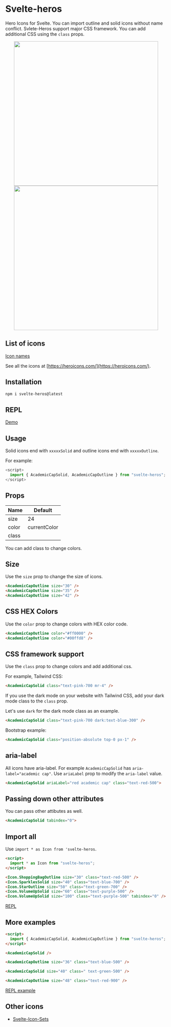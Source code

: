 # Svelte-heros

Hero Icons for Svelte. You can import outline and solid icons without name conflict. Svlete-Heros support major CSS framework. You can add additional CSS using the `class` props.


<p align="center">
<img width="450" src="https://raw.githubusercontent.com/shinokada/svelte-heros/main/static/images/heros1.webp" />
<img width="450" src="https://raw.githubusercontent.com/shinokada/svelte-heros/main/static/images/heros2.webp" />
</p>

## List of icons

[Icon names](https://github.com/shinokada/svelte-heros/blob/main/icon-names.md)

See all the icons at [https://heroicons.com/](https://heroicons.com/).

## Installation

```sh
npm i svelte-heros@latest
```

## REPL

[Demo](https://svelte.dev/repl/48606ee88712441caebd7d09aa62602c?version=3.48.0)

## Usage

Solid icons end with `xxxxxSolid` and outline icons end with `xxxxxOutline`.

For example:

```js
<script>
  import { AcademicCapSolid, AcademicCapOutline } from "svelte-heros";
</script>
```

## Props

| Name  | Default      |
| ----- | ------------ |
| size  | 24           |
| color | currentColor |
| class |              |

You can add class to change colors.

## Size

Use the `size` prop to change the size of icons.

```html
<AcademicCapOutline size="30" />
<AcademicCapOutline size="35" />
<AcademicCapOutline size="42" />
```

## CSS HEX Colors

Use the `color` prop to change colors with HEX color code.

```html
<AcademicCapOutline color="#ff0000" />
<AcademicCapOutline color="#00ffd8" />
```

## CSS framework support

Use the `class` prop to change colors and add additional css.

For example, Tailwind CSS:

```html
<AcademicCapSolid class="text-pink-700 mr-4" />
```

If you use the dark mode on your website with Tailwind CSS, add your dark mode class to the `class` prop.

Let's use `dark` for the dark mode class as an example.

```html
<AcademicCapSolid class="text-pink-700 dark:text-blue-300" />
```

Bootstrap example:

```html
<AcademicCapSolid class="position-absolute top-0 px-1" />
```


## aria-label

All icons have aria-label. For example `AcademicCapSolid` has `aria-label="academic cap"`. 
Use `ariaLabel` prop to modify the `aria-label` value. 

```html
<AcademicCapSolid ariaLabel="red academic cap" class="text-red-500">
```

## Passing down other attributes

You can pass other attibutes as well.

```html
<AcademicCapSolid tabindex="0">
```

## Import all

Use `import * as Icon from 'svelte-heros`.

```html
<script>
  import * as Icon from "svelte-heros";
</script>

<Icon.ShoppingBagOutline size="30" class="text-red-500" />
<Icon.SparklesSolid size="40" class="text-blue-700" />
<Icon.StarOutline size="50" class="text-green-700" />
<Icon.VolumeUpSolid size="60" class="text-purple-500" />
<Icon.VolumeUpSolid size="100" class="text-purple-500" tabindex="0" />
```

[REPL](https://svelte.dev/repl/e532f0a6cf7f4d8cae9a9cc2088d234b?version=3.46.4)

## More examples

```html
<script>
  import { AcademicCapSolid, AcademicCapOutline } from "svelte-heros";
</script>

<AcademicCapSolid />

<AcademicCapOutline size="36" class="text-blue-500" />

<AcademicCapSolid size="40" class=" text-green-500" />

<AcademicCapOutline size="48" class="text-red-900" />
```

[REPL example](https://svelte.dev/repl/fd99dc0efa074ba395b8cb1d0603bcae?version=3.46.4)


## Other icons

- [Svelte-Icon-Sets](https://svelte-svg-icons.vercel.app/)